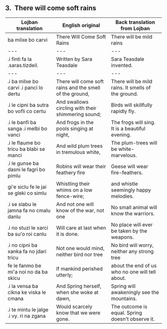 <a id="section-soft-rains"></a>3.  <a id="a01-soft-rains"></a>There will come soft rains
----------------------------------------------------------------------------------------

| Lojban translation | English original | Back translation from Lojban |
| --- | --- | --- |
| ba milxe bo carvi | There Will Come Soft Rains | There will be mild rains |
| --- | --- | --- |
| .i finti fa la .saras.tizdeil. | Written by Sara Teasdale | Sara Teasdale invented. |
| --- | --- | --- |
| .i ba milxe bo carvi .i panci lo dertu | There will come soft rains and the smell of the ground, | There will be mild rains. It smells of the ground. |
| .i le cipni ba sutra bo vofli co certu | And swallows circling with their shimmering sound; | Birds will skillfully rapidly fly. |
| .i le banfi ba sanga .i melbi bo vanci | And frogs in the pools singing at night, | The frogs will sing. It is a beautiful evening. |
| .i le flaume bo tricu ba blabi se manci | And wild plum trees in tremulous white, | The plum-trees will be white-marvelous. |
| .i le gunse ba dasni le fagri bo pimlu | Robins will wear their feathery fire | Geese will wear fire-feathers. |
| gi'e siclu fe le jai se gleki co simlu | Whistling their whims on a low fence-wire; | and whistle seemingly happy melodies. |
| .i se slabu le jamna fa no cmalu danlu | And not one will know of the war, not one | No small animal will know the warriors. |
| .i no stuzi le xarci ba su'o roi canlu | Will care at last when it is done. | No place will ever be taken by the weapons. |
| .i no cipni ba xanka fa no jdari tricu | Not one would mind, neither bird nor tree | No bird will worry, neither any strong tree |
| fe le fanmo be mi'a noi no da ba skicu | If mankind perished utterly; | about the end of us who no one will tell about. |
| .i la vensa ba cikna ke viska le cmana | And Spring herself, when she woke at dawn, | Spring will awakeningly see the mountains. |
| .i te mintu le jalge .i vy. ri na zgana | Would scarcely know that we were gone. | The outcome is equal. Spring doesn't observe it. |